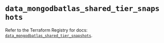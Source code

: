# `data_mongodbatlas_shared_tier_snapshots`

Refer to the Terraform Registry for docs: [`data_mongodbatlas_shared_tier_snapshots`](https://registry.terraform.io/providers/mongodb/mongodbatlas/1.41.1/docs/data-sources/shared_tier_snapshots).
